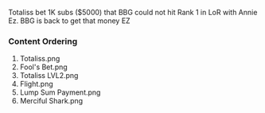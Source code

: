
Totaliss bet 1K subs ($5000) that BBG could not hit Rank 1 in LoR with Annie Ez. BBG is back to get that money EZ


### Content Ordering
1. Totaliss.png
2. Fool's Bet.png
3. Totaliss LVL2.png
4. Flight.png
5. Lump Sum Payment.png
6. Merciful Shark.png
